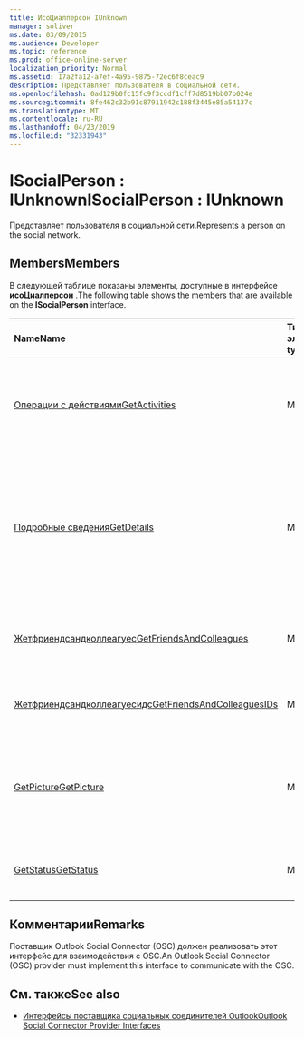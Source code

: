 ```yaml
---
title: ИсоЦиалперсон IUnknown
manager: soliver
ms.date: 03/09/2015
ms.audience: Developer
ms.topic: reference
ms.prod: office-online-server
localization_priority: Normal
ms.assetid: 17a2fa12-a7ef-4a95-9875-72ec6f8ceac9
description: Представляет пользователя в социальной сети.
ms.openlocfilehash: 0ad129b0fc15fc9f3ccdf1cff7d8519bb07b024e
ms.sourcegitcommit: 8fe462c32b91c87911942c188f3445e85a54137c
ms.translationtype: MT
ms.contentlocale: ru-RU
ms.lasthandoff: 04/23/2019
ms.locfileid: "32331943"
---
```

# <a name="isocialperson--iunknown"></a><span data-ttu-id="eacc2-103">ISocialPerson : IUnknown</span><span class="sxs-lookup"><span data-stu-id="eacc2-103">ISocialPerson : IUnknown</span></span>

<span data-ttu-id="eacc2-104">Представляет пользователя в социальной сети.</span><span class="sxs-lookup"><span data-stu-id="eacc2-104">Represents a person on the social network.</span></span>
  
## <a name="members"></a><span data-ttu-id="eacc2-105">Members</span><span class="sxs-lookup"><span data-stu-id="eacc2-105">Members</span></span>

<span data-ttu-id="eacc2-106">В следующей таблице показаны элементы, доступные в интерфейсе **исоЦиалперсон** .</span><span class="sxs-lookup"><span data-stu-id="eacc2-106">The following table shows the members that are available on the **ISocialPerson** interface.</span></span> 
  
|<span data-ttu-id="eacc2-107">**Name**</span><span class="sxs-lookup"><span data-stu-id="eacc2-107">**Name**</span></span>|<span data-ttu-id="eacc2-108">**Тип элемента**</span><span class="sxs-lookup"><span data-stu-id="eacc2-108">**Member type**</span></span>|<span data-ttu-id="eacc2-109">**Описание**</span><span class="sxs-lookup"><span data-stu-id="eacc2-109">**Description**</span></span>|
|:-----|:-----|:-----|
|[<span data-ttu-id="eacc2-110">Операции с действиями</span><span class="sxs-lookup"><span data-stu-id="eacc2-110">GetActivities</span></span>](isocialperson-getactivities.md) <br/> |<span data-ttu-id="eacc2-111">Метод</span><span class="sxs-lookup"><span data-stu-id="eacc2-111">Method</span></span>  <br/> |<span data-ttu-id="eacc2-112">Этот метод является устаревшим, так как Outlook Social Connector 2013.</span><span class="sxs-lookup"><span data-stu-id="eacc2-112">This method has been deprecated since Outlook Social Connector 2013.</span></span>  <br/> |
|[<span data-ttu-id="eacc2-113">Подробные сведения</span><span class="sxs-lookup"><span data-stu-id="eacc2-113">GetDetails</span></span>](isocialperson-getdetails.md) <br/> |<span data-ttu-id="eacc2-114">Метод</span><span class="sxs-lookup"><span data-stu-id="eacc2-114">Method</span></span>  <br/> |<span data-ttu-id="eacc2-115">Получает строку, представляющую сведения о пользователе, такие как имя, фамилию и URL-адрес изображения профиля.</span><span class="sxs-lookup"><span data-stu-id="eacc2-115">Gets a string that represents details for the person, such as the first name, last name, and a URL to a profile picture.</span></span>  <br/> |
|[<span data-ttu-id="eacc2-116">Жетфриендсандколлеагуес</span><span class="sxs-lookup"><span data-stu-id="eacc2-116">GetFriendsAndColleagues</span></span>](isocialperson-getfriendsandcolleagues.md) <br/> |<span data-ttu-id="eacc2-117">Метод</span><span class="sxs-lookup"><span data-stu-id="eacc2-117">Method</span></span>  <br/> |<span data-ttu-id="eacc2-118">Получает строку, представляющую коллекцию людей.</span><span class="sxs-lookup"><span data-stu-id="eacc2-118">Gets a string that represents a collection of people.</span></span>  <br/> |
|[<span data-ttu-id="eacc2-119">Жетфриендсандколлеагуесидс</span><span class="sxs-lookup"><span data-stu-id="eacc2-119">GetFriendsAndColleaguesIDs</span></span>](isocialperson-getfriendsandcolleaguesids.md) <br/> |<span data-ttu-id="eacc2-120">Метод</span><span class="sxs-lookup"><span data-stu-id="eacc2-120">Method</span></span>  <br/> |<span data-ttu-id="eacc2-121">В настоящее время этот метод не поддерживается.</span><span class="sxs-lookup"><span data-stu-id="eacc2-121">This method is currently not supported.</span></span>  <br/> |
|[<span data-ttu-id="eacc2-122">GetPicture</span><span class="sxs-lookup"><span data-stu-id="eacc2-122">GetPicture</span></span>](isocialperson-getpicture.md) <br/> |<span data-ttu-id="eacc2-123">Метод</span><span class="sxs-lookup"><span data-stu-id="eacc2-123">Method</span></span>  <br/> |<span data-ttu-id="eacc2-124">Возвращает массив байтов, который содержит ресурс изображения для пользователя.</span><span class="sxs-lookup"><span data-stu-id="eacc2-124">Gets an array of bytes that contains the picture resource for the person.</span></span>  <br/> |
|[<span data-ttu-id="eacc2-125">GetStatus</span><span class="sxs-lookup"><span data-stu-id="eacc2-125">GetStatus</span></span>](isocialperson-getstatus.md) <br/> |<span data-ttu-id="eacc2-126">Метод</span><span class="sxs-lookup"><span data-stu-id="eacc2-126">Method</span></span>  <br/> |<span data-ttu-id="eacc2-127">В настоящее время этот метод не поддерживается.</span><span class="sxs-lookup"><span data-stu-id="eacc2-127">This method is currently not supported.</span></span>  <br/> |
   
## <a name="remarks"></a><span data-ttu-id="eacc2-128">Комментарии</span><span class="sxs-lookup"><span data-stu-id="eacc2-128">Remarks</span></span>

<span data-ttu-id="eacc2-129">Поставщик Outlook Social Connector (OSC) должен реализовать этот интерфейс для взаимодействия с OSC.</span><span class="sxs-lookup"><span data-stu-id="eacc2-129">An Outlook Social Connector (OSC) provider must implement this interface to communicate with the OSC.</span></span>
  
## <a name="see-also"></a><span data-ttu-id="eacc2-130">См. также</span><span class="sxs-lookup"><span data-stu-id="eacc2-130">See also</span></span>

- [<span data-ttu-id="eacc2-131">Интерфейсы поставщика социальных соединителей Outlook</span><span class="sxs-lookup"><span data-stu-id="eacc2-131">Outlook Social Connector Provider Interfaces</span></span>](outlook-social-connector-provider-interfaces.md)

